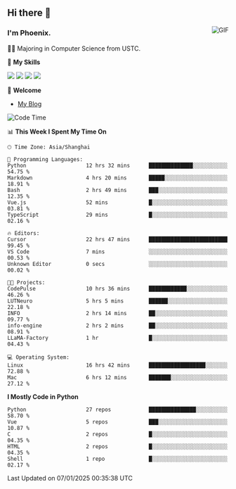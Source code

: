 ## Hi there 👋
<img align="right" alt="GIF" src="https://raw.githubusercontent.com/JoeyBling/JoeyBling/master/pic/pusheencode.gif" />

### I'm Phoenix.

👨‍🎓 Majoring in Computer Science from USTC.

🌟 **My Skills**

![](https://img.shields.io/badge/-Python-3e74a2?style=flat-square&logo=Python&logoColor=fff)
![](https://img.shields.io/badge/-C++-9f62a5?style=flat&logo=cplusplus&logoColor=white)
![](https://img.shields.io/badge/-Linux-185886?style=flat-square&logo=Linux&logoColor=fff)
![](https://img.shields.io/badge/-Rust-ff4136?style=flat-square&logo=Rust&logoColor=fff)

💬 **Welcome**

- [My Blog](https://ysy-phoenix.github.io/)

<!--START_SECTION:waka-->
![Code Time](http://img.shields.io/badge/Code%20Time-1%2C123%20hrs%2020%20mins-blue)

📊 **This Week I Spent My Time On** 

```text
🕑︎ Time Zone: Asia/Shanghai

💬 Programming Languages: 
Python                   12 hrs 32 mins      ██████████████░░░░░░░░░░░   54.75 % 
Markdown                 4 hrs 20 mins       █████░░░░░░░░░░░░░░░░░░░░   18.91 % 
Bash                     2 hrs 49 mins       ███░░░░░░░░░░░░░░░░░░░░░░   12.35 % 
Vue.js                   52 mins             █░░░░░░░░░░░░░░░░░░░░░░░░   03.81 % 
TypeScript               29 mins             █░░░░░░░░░░░░░░░░░░░░░░░░   02.16 % 

🔥 Editors: 
Cursor                   22 hrs 47 mins      █████████████████████████   99.45 % 
VS Code                  7 mins              ░░░░░░░░░░░░░░░░░░░░░░░░░   00.53 % 
Unknown Editor           0 secs              ░░░░░░░░░░░░░░░░░░░░░░░░░   00.02 % 

🐱‍💻 Projects: 
CodePulse                10 hrs 36 mins      ████████████░░░░░░░░░░░░░   46.26 % 
LUTNeuro                 5 hrs 5 mins        ██████░░░░░░░░░░░░░░░░░░░   22.18 % 
INFO                     2 hrs 14 mins       ██░░░░░░░░░░░░░░░░░░░░░░░   09.77 % 
info-engine              2 hrs 2 mins        ██░░░░░░░░░░░░░░░░░░░░░░░   08.91 % 
LLaMA-Factory            1 hr                █░░░░░░░░░░░░░░░░░░░░░░░░   04.43 % 

💻 Operating System: 
Linux                    16 hrs 42 mins      ██████████████████░░░░░░░   72.88 % 
Mac                      6 hrs 12 mins       ███████░░░░░░░░░░░░░░░░░░   27.12 % 
```

**I Mostly Code in Python** 

```text
Python                   27 repos            ███████████████░░░░░░░░░░   58.70 % 
Vue                      5 repos             ███░░░░░░░░░░░░░░░░░░░░░░   10.87 % 
C                        2 repos             █░░░░░░░░░░░░░░░░░░░░░░░░   04.35 % 
HTML                     2 repos             █░░░░░░░░░░░░░░░░░░░░░░░░   04.35 % 
Shell                    1 repo              █░░░░░░░░░░░░░░░░░░░░░░░░   02.17 % 
```




 Last Updated on 07/01/2025 00:35:38 UTC
<!--END_SECTION:waka-->

<!--
**ysy-phoenix/ysy-phoenix** is a ✨ _special_ ✨ repository because its `README.md` (this file) appears on your GitHub profile.

Here are some ideas to get you started:

- 🔭 I’m currently working on ...
- 🌱 I’m currently learning ...
- 👯 I’m looking to collaborate on ...
- 🤔 I’m looking for help with ...
- 💬 Ask me about ...
- 📫 How to reach me: ...
- 😄 Pronouns: ...
- ⚡ Fun fact: ...
-->
